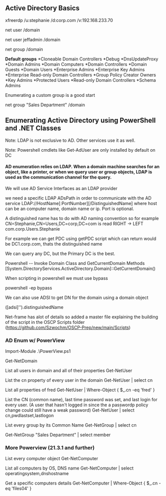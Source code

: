 ## Active Directory Basics

xfreerdp /u:stephanie /d:corp.com /v:192.168.233.70

net user /domain

net user jeffadmin /domain

net group /domain


**Default groups**
*Cloneable Domain Controllers
*Debug
*DnsUpdateProxy
*Domain Admins
*Domain Computers
*Domain Controllers
*Domain Guests
*Domain Users
*Enterprise Admins
*Enterprise Key Admins
*Enterprise Read-only Domain Controllers
*Group Policy Creator Owners
*Key Admins
*Protected Users
*Read-only Domain Controllers
*Schema Admins

Enumerating a custom group is a good start

net group "Sales Department" /domain

## Enumerating Active Directory using PowerShell and .NET Classes

Note: LDAP is not exclusive to AD. Other services use it as well.

Note: Powershell cmdlets like Get-AdUser are only installed by default on DC

#### AD enumeration relies on LDAP. When a domain machine searches for an object, like a printer, or when we query user or group objects, LDAP is used as the communication channel for the query.

We will use AD Service Interfaces as an LDAP provider

we need a specific LDAP ADsPath in order to communicate with the AD service
LDAP://HostName[:PortNumber][/DistinguishedName] where host can be an computer name, domain name or ip. Port is optional.

A distinguished name has to do with AD naming convention so for example
CN=Stephanie,CN=Users,DC=corp,DC=com is read RIGHT -> LEFT
com.corp.Users.Stephanie

For example we can get PDC using getPDC script which can return would be DC1.corp.com, thats the distinguished name

We can query any DC, but the Primary DC is the best.

Powershell -- Invoke Domain Class and GetCurrentDomain Methods
[System.DirectoryServices.ActiveDirectory.Domain]::GetCurrentDomain()

When scripting in powershell we must use bypass

powershell -ep bypass


We can also use ADSI to get DN for the domain using a domain object

([adsi]'').distinguishedName

Net-frame has alot of details so added a master file explaining the building of the script in the OSCP Scripts folder (https://github.com/Szwochm/OSCP-Prep/new/main/Scripts)


### AD Enum w/ PowerView

Import-Module .\PowerView.ps1


Get-NetDomain

List all users in domain and all of their properties
Get-NetUser

List the cn property of every user in the domain
Get-NetUser | select cn

List all properties of fred
Get-NetUser | Where-Object { $_.cn -eq 'fred' }

List the CN (common name), last time password was set, and last login for every user. (A user that hasn't logged in since the a passwordp policy change could still have a weak password)
Get-NetUser | select cn,pwdlastset,lastlogon

List every group by its Common Name
Get-NetGroup | select cn

Get-NetGroup "Sales Department" | select member

### More Powerview (21.3.1 and further)

List every computer object
Get-NetComputer

List all computers by OS, DNS name
Get-NetComputer | select operatingsystem,dnshostname

Get a specific computers details
Get-NetComputer | Where-Object { $_.cn -eq 'files04' }


